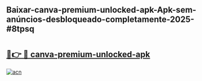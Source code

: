 ## Baixar-canva-premium-unlocked-apk-Apk-sem-anúncios-desbloqueado-completamente-2025-#8tpsq

# <h2><a href="https://ainizakaria.my?title=canva-premium-unlocked-apk&ref=22M">🔗👉 🔴 canva-premium-unlocked-apk</a></h2>

[![acn](https://github.com/user-attachments/assets/0f9c940e-d8b0-45ae-aac7-cd30a18b3e1c)](https://ainizakaria.my?title=canva-premium-unlocked-apk&ref=22M)


